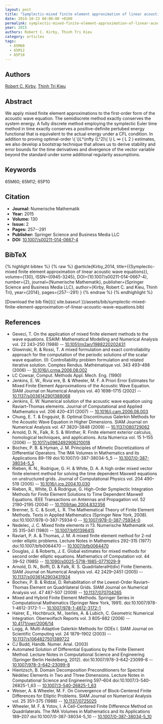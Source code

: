 ```yaml
---
layout: post
title: "Symplectic-mixed finite element approximation of linear acoustic wave equations"
date: 2014-10-23 00:00:00 +0100
permalink: symplectic-mixed-finite-element-approximation-of-linear-acoustic-wave-equations
year: 2015
authors: Robert C. Kirby, Thinh Tri Kieu
category: articles
tags:
  - 65M60
  - 65M12
  - 65P10
---
```

 
## Authors
[Robert C. Kirby](authors/robert-c-kirby), [Thinh Tri Kieu](authors/thinh-tri-kieu)
 
## Abstract
We apply mixed finite element approximations to the first-order form of the acoustic wave equation. The semidiscrete method exactly conserves the system energy. A fully discrete method employing the symplectic Euler time method in time exactly conserves a positive-definite pertubed energy functional that is equivalent to the actual energy under a CFL condition. In addition to proving optimal-order \\(  \\)L^\infty (L^2)\\(  \\) L ∞ ( L 2 ) estimates, we also develop a bootstrap technique that allows us to derive stability and error bounds for the time derivatives and divergence of the vector variable beyond the standard under some additional regularity assumptions.
 
## Keywords
65M60; 65M12; 65P10
 
## Citation
- **Journal:** Numerische Mathematik
- **Year:** 2015
- **Volume:** 130
- **Issue:** 2
- **Pages:** 257--291
- **Publisher:** Springer Science and Business Media LLC
- **DOI:** [10.1007/s00211-014-0667-4](https://doi.org/10.1007/s00211-014-0667-4)
 
## BibTeX
{% highlight bibtex %}
{% raw %}
@article{Kirby_2014,
  title={{Symplectic-mixed finite element approximation of linear acoustic wave equations}},
  volume={130},
  ISSN={0945-3245},
  DOI={10.1007/s00211-014-0667-4},
  number={2},
  journal={Numerische Mathematik},
  publisher={Springer Science and Business Media LLC},
  author={Kirby, Robert C. and Kieu, Thinh Tri},
  year={2014},
  pages={257--291}
}
{% endraw %}
{% endhighlight %}
 
[Download the bib file]({{ site.baseurl }}/assets/bib/symplectic-mixed-finite-element-approximation-of-linear-acoustic-wave-equations.bib)
 
## References
- Geveci, T. On the application of mixed finite element methods to the wave equations. ESAIM: Mathematical Modelling and Numerical Analysis vol. 22 243–250 (1988) -- [10.1051/m2an/1988220202431](https://doi.org/10.1051/m2an/1988220202431)
- Glowinski, R. & Rossi, T. A mixed formulation and exact controllability approach for the computation of the periodic solutions of the scalar wave equation. (I): Controllability problem formulation and related iterative solution. Comptes Rendus. Mathématique vol. 343 493–498 (2006) -- [10.1016/j.crma.2006.08.002](https://doi.org/10.1016/j.crma.2006.08.002)
- LC Cowsar, Comput. Methods Appl. Mech. Eng. (1990)
- Jenkins, E. W., Rivia`ere, B. & Wheeler, M. F. A Priori Error Estimates for Mixed Finite Element Approximations of the Acoustic Wave Equation. SIAM Journal on Numerical Analysis vol. 40 1698–1715 (2002) -- [10.1137/s0036142901388068](https://doi.org/10.1137/s0036142901388068)
- Jenkins, E. W. Numerical solution of the acoustic wave equation using Raviart–Thomas elements. Journal of Computational and Applied Mathematics vol. 206 420–431 (2007) -- [10.1016/j.cam.2006.08.003](https://doi.org/10.1016/j.cam.2006.08.003)
- Chung, E. T. & Engquist, B. Optimal Discontinuous Galerkin Methods for the Acoustic Wave Equation in Higher Dimensions. SIAM Journal on Numerical Analysis vol. 47 3820–3848 (2009) -- [10.1137/080729062](https://doi.org/10.1137/080729062)
- Arnold, D. N., Falk, R. S. & Winther, R. Finite element exterior calculus, homological techniques, and applications. Acta Numerica vol. 15 1–155 (2006) -- [10.1017/s0962492906210018](https://doi.org/10.1017/s0962492906210018)
- Bochev, P. B. & Hyman, J. M. Principles of Mimetic Discretizations of Differential Operators. The IMA Volumes in Mathematics and its Applications 89–119 doi:10.1007/0-387-38034-5_5 -- [10.1007/0-387-38034-5_5](https://doi.org/10.1007/0-387-38034-5_5)
- Rieben, R. N., Rodrigue, G. H. & White, D. A. A high order mixed vector finite element method for solving the time dependent Maxwell equations on unstructured grids. Journal of Computational Physics vol. 204 490–519 (2005) -- [10.1016/j.jcp.2004.10.030](https://doi.org/10.1016/j.jcp.2004.10.030)
- Rieben, R., White, D. & Rodrigue, G. High-Order Symplectic Integration Methods for Finite Element Solutions to Time Dependent Maxwell Equations. IEEE Transactions on Antennas and Propagation vol. 52 2190–2195 (2004) -- [10.1109/tap.2004.832356](https://doi.org/10.1109/tap.2004.832356)
- Brenner, S. C. & Scott, L. R. The Mathematical Theory of Finite Element Methods. Texts in Applied Mathematics (Springer New York, 2008). doi:10.1007/978-0-387-75934-0 -- [10.1007/978-0-387-75934-0](https://doi.org/10.1007/978-0-387-75934-0)
- Nedelec, J. C. Mixed finite elements in ?3. Numerische Mathematik vol. 35 315–341 (1980) -- [10.1007/bf01396415](https://doi.org/10.1007/bf01396415)
- Raviart, P. A. & Thomas, J. M. A mixed finite element method for 2-nd order elliptic problems. Lecture Notes in Mathematics 292–315 (1977) doi:10.1007/bfb0064470 -- [10.1007/bfb0064470](https://doi.org/10.1007/bfb0064470)
- Douglas, J. & Roberts, J. E. Global estimates for mixed methods for second order elliptic equations. Mathematics of Computation vol. 44 39–52 (1985) -- [10.1090/s0025-5718-1985-0771029-9](https://doi.org/10.1090/s0025-5718-1985-0771029-9)
- Arnold, D. N., Boffi, D. & Falk, R. S. QuadrilateralH(div) Finite Elements. SIAM Journal on Numerical Analysis vol. 42 2429–2451 (2005) -- [10.1137/s0036142903431924](https://doi.org/10.1137/s0036142903431924)
- Bochev, P. B. & Ridzal, D. Rehabilitation of the Lowest-Order Raviart–Thomas Element on Quadrilateral Grids. SIAM Journal on Numerical Analysis vol. 47 487–507 (2009) -- [10.1137/070704265](https://doi.org/10.1137/070704265)
- Mixed and Hybrid Finite Element Methods. Springer Series in Computational Mathematics (Springer New York, 1991). doi:10.1007/978-1-4612-3172-1 -- [10.1007/978-1-4612-3172-1](https://doi.org/10.1007/978-1-4612-3172-1)
- Hairer, E., Hochbruck, M., Iserles, A. & Lubich, C. Geometric Numerical Integration. Oberwolfach Reports vol. 3 805–882 (2006) -- [10.4171/owr/2006/14](https://doi.org/10.4171/owr/2006/14)
- Logg, A. Multi-Adaptive Galerkin Methods for ODEs I. SIAM Journal on Scientific Computing vol. 24 1879–1902 (2003) -- [10.1137/s1064827501389722](https://doi.org/10.1137/s1064827501389722)
- CJ Budd, Handb. Numer. Anal. (2003)
- Automated Solution of Differential Equations by the Finite Element Method. Lecture Notes in Computational Science and Engineering (Springer Berlin Heidelberg, 2012). doi:10.1007/978-3-642-23099-8 -- [10.1007/978-3-642-23099-8](https://doi.org/10.1007/978-3-642-23099-8)
- Hientzsch, B. Domain Decomposition Preconditioners for Spectral Nédélec Elements in Two and Three Dimensions. Lecture Notes in Computational Science and Engineering 597–604 doi:10.1007/3-540-26825-1_63 -- [10.1007/3-540-26825-1_63](https://doi.org/10.1007/3-540-26825-1_63)
- Weiser, A. & Wheeler, M. F. On Convergence of Block-Centered Finite Differences for Elliptic Problems. SIAM Journal on Numerical Analysis vol. 25 351–375 (1988) -- [10.1137/0725025](https://doi.org/10.1137/0725025)
- Wheeler, M. F. & Yotov, I. A Cell-Centered Finite Difference Method on Quadrilaterals. The IMA Volumes in Mathematics and its Applications 189–207 doi:10.1007/0-387-38034-5_10 -- [10.1007/0-387-38034-5_10](https://doi.org/10.1007/0-387-38034-5_10)

